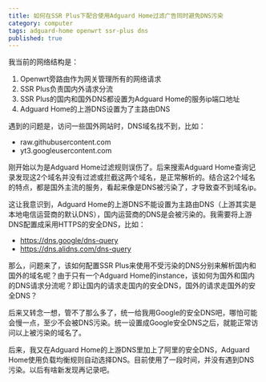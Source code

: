 ```yaml
---
title: 如何在SSR Plus下配合使用Adguard Home过滤广告同时避免DNS污染
category: computer
tags: adguard-home openwrt ssr-plus dns
published: true
---
```

我当前的网络结构是：
1. Openwrt旁路由作为网关管理所有的网络请求
2. SSR Plus负责国内外请求分流
3. SSR Plus的国内和国外DNS都设置为Adguard Home的服务ip端口地址
4. Adguard Home的上游DNS设置为了主路由DNS

遇到的问题是，访问一些国外网站时，DNS域名找不到，比如：
- raw.githubusercontent.com
- yt3.googleusercontent.com

刚开始以为是Adguard Home过滤规则误伤了。后来搜索Adguard Home查询记录发现这2个域名并没有过滤或拦截这两个域名，是正常解析的。结合这2个域名的特点，都是国外主流的服务，看起来像是DNS被污染了，才导致查不到域名ip。

这让我意识到，Adguard Home的上游DNS不能设置为主路由DNS（上游其实是本地电信运营商的默认DNS），国内运营商的DNS是会被污染的。我需要将上游DNS配置成采用HTTPS的安全DNS，比如：
- https://dns.google/dns-query
- https://dns.alidns.com/dns-query

那么，问题来了，该如何配置SSR Plus来使用不受污染的DNS分别来解析国内和国外的域名呢？由于只有一个Adguard Home的instance，该如何为国外和国内的DNS请求分流呢？即让国内的请求走国内的安全DNS，国外的请求走国外的安全DNS？

后来又转念一想，管不了那么多了，统一给我用Google的安全DNS吧，哪怕可能会慢一点，至少不会被DNS污染。统一设置成Google安全DNS之后，就能正常访问以上被污染的域名了。

后来，我又在Adguard Home的上游DNS里加上了阿里的安全DNS，Adguard Home使用负载均衡规则自动选择DNS。目前使用了一段时间，并没有遇到DNS污染。以后有啥新发现再记录吧。

